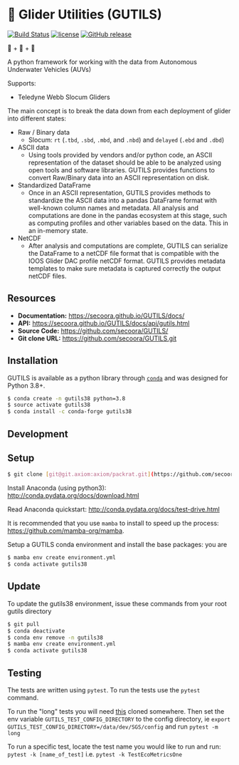 # 🚤 Glider Utilities (GUTILS)

[![Build Status](https://travis-ci.org/SECOORA/GUTILS.svg?branch=master)](https://travis-ci.org/SECOORA/GUTILS)
[![license](https://img.shields.io/github/license/SECOORA/GUTILS.svg)](https://github.com/SECOORA/GUTILS/blob/master/LICENSE.txt)
[![GitHub release](https://img.shields.io/github/release/SECOORA/GUTILS.svg)]()

🐍 + 🌊 + 🚤

A python framework for working with the data from Autonomous Underwater Vehicles (AUVs)

Supports:

+  Teledyne Webb Slocum Gliders

The main concept is to break the data down from each deployment of glider into different states:

* Raw / Binary data
  * Slocum: `rt` (`.tbd`, `.sbd`, `.mbd`, and `.nbd`) and `delayed` (`.ebd` and `.dbd`)
* ASCII data
  * Using tools provided by vendors and/or python code, an ASCII representation of the dataset should be able to be analyzed using open tools and software libraries. GUTILS provides functions to convert Raw/Binary data into an ASCII representation on disk.
* Standardized DataFrame
  * Once in an ASCII representation, GUTILS provides methods to standardize the ASCII data into a pandas DataFrame format with well-known column names and metadata. All analysis and computations are done in the pandas ecosystem at this stage, such as computing profiles and other variables based on the data. This in an in-memory state.
* NetCDF
  * After analysis and computations are complete, GUTILS can serialize the DataFrame to a netCDF file format that is compatible with the IOOS Glider DAC profile netCDF format. GUTILS provides metadata templates to make sure metadata is captured correctly the output netCDF files.


## Resources

+  **Documentation:** https://secoora.github.io/GUTILS/docs/
+  **API:** https://secoora.github.io/GUTILS/docs/api/gutils.html
+  **Source Code:** https://github.com/secoora/GUTILS/
+  **Git clone URL:** https://github.com/secoora/GUTILS.git


## Installation

GUTILS is available as a python library through [`conda`](http://conda.pydata.org/docs/install/quick.html) and was designed for Python 3.8+.

```bash
$ conda create -n gutils38 python=3.8
$ source activate gutils38
$ conda install -c conda-forge gutils38
```

## Development

## Setup

```bash
$ git clone [git@git.axiom:axiom/packrat.git](https://github.com/secoora/GUTILS.git)
```

Install Anaconda (using python3): http://conda.pydata.org/docs/download.html

Read Anaconda quickstart: http://conda.pydata.org/docs/test-drive.html

It is recommended that you use `mamba` to install to speed up the process: https://github.com/mamba-org/mamba.

Setup a GUTILS conda environment and install the base packages:
you are
```bash
$ mamba env create environment.yml
$ conda activate gutils38
```

## Update

To update the gutils38 environment, issue these commands from your root gutils directory

```bash
$ git pull
$ conda deactivate
$ conda env remove -n gutils38
$ mamba env create environment.yml
$ conda activate gutils38
```

## Testing

The tests are written using `pytest`. To run the tests use the `pytest` command.

To run the "long" tests you will need [this](https://github.com/SECOORA/SGS) cloned somewhere. Then set the env variable `GUTILS_TEST_CONFIG_DIRECTORY` to the config directory, ie `export GUTILS_TEST_CONFIG_DIRECTORY=/data/dev/SGS/config` and run `pytest -m long`

To run a specific test, locate the test name you would like to run and run: `pytest -k [name_of_test]` i.e. `pytest -k TestEcoMetricsOne`
